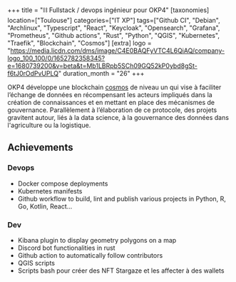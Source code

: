 +++
title = "⛓️ Fullstack / devops ingénieur pour OKP4"
[taxonomies]
location=["Toulouse"]
categories=["IT XP"]
tags=["Github CI", "Debian", "Archlinux", "Typescript", "React", "Keycloak", "Opensearch", "Grafana", "Prometheus", "Github actions", "Rust", "Python", "QGIS", "Kubernetes", "Traefik", "Blockchain", "Cosmos"]
[extra]
logo = "https://media.licdn.com/dms/image/C4E0BAQFyVTC4L6QiAQ/company-logo_100_100/0/1652782358345?e=1680739200&v=beta&t=Mb1LBRpb5SCh09GQ52kP0ybd8gSt-f6tJ0rOdPvUPLQ"
duration_month = "26"
+++

OKP4 développe une blockchain [cosmos](https://github.com/cosmos/cosmos-sdk) de niveau un  qui vise à faciliter l’échange de données en récompensant les acteurs impliqués dans la création de connaissances <!-- more -->  et en mettant en place des mécanismes de gouvernance. Parallèlement à l’élaboration de ce protocole, des projets gravitent autour, liés à la data science, à la gouvernance des données dans l'agriculture ou la logistique.

## Achievements

### Devops

- Docker compose deployments
- Kubernetes manifests
- Github workflow to build, lint and publish various projects in Python, R, Go, Kotlin, React...

### Dev

- Kibana plugin to display geometry polygons on a map
- Discord bot functionalities in rust
- Github action to automatically follow contributors
- QGIS scripts
- Scripts bash pour créer des NFT Stargaze et les affecter à des wallets
